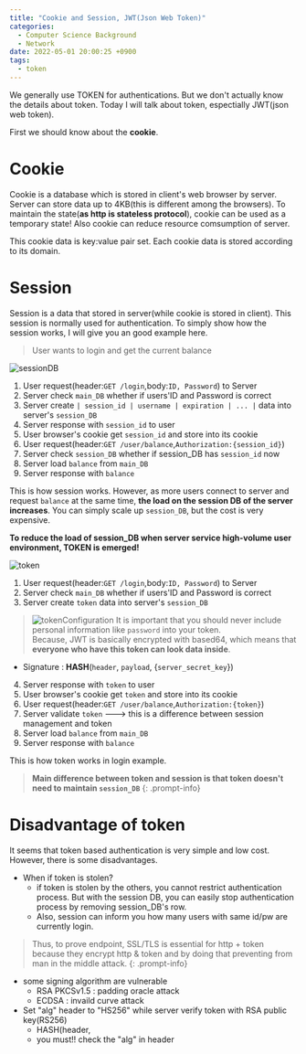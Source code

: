 ```yaml
---
title: "Cookie and Session, JWT(Json Web Token)"
categories:
  - Computer Science Background
  - Network
date: 2022-05-01 20:00:25 +0900
tags:
  - token
---
```


We generally use TOKEN for authentications. But we don't actually know the details about token. Today I will talk about token, espectially JWT(json web token).

First we should know about the **cookie**.

# Cookie

Cookie is a database which is stored in client's web browser by server. Server can store data up to 4KB(this is different among the browsers). To maintain the state(**as http is stateless protocol**), cookie can be used as a temporary state! Also cookie can reduce resource comsumption of server.

This cookie data is key:value pair set. Each cookie data is stored according to its domain.

# Session

Session is a data that stored in server(while cookie is stored in client). This session is normally used for authentication. To simply show how the session works, I will give you an good example here.
> User wants to login and get the current balance

![sessionDB](../../assets/p/3/sessiondb.png)

1. User request(header:`GET /login`,body:`ID, Password`) to Server
2. Server check `main_DB` whether if users'ID and Password is correct
3. Server create `| session_id | username | expiration | ... |` data into server's `session_DB`
4. Server response with `session_id` to user
5. User browser's cookie get `session_id` and store into its cookie
6. User request(header:`GET /user/balance`,`Authorization:{session_id}`)
7. Server check `session_DB` whether if session_DB has `session_id` now
8. Server load `balance` from `main_DB`
9. Server response with `balance`

This is how session works. However, as more users connect to server and request `balance` at the same time, **the load on the session DB of the server increases**. You can simply scale up `session_DB`, but the cost is very expensive.

**To reduce the load of session_DB when server service high-volume user environment, TOKEN is emerged!**

![token](../../assets/p/3/sessiondb2.png)

1. User request(header:`GET /login`,body:`ID, Password`) to Server
2. Server check `main_DB` whether if users'ID and Password is correct
3. Server create `token` data into server's `session_DB`
  > ![tokenConfiguration](../../assets/p/3/jwtGen.png)
  > It is important that you should never include personal information like `password` into your token.   
  > Because, JWT is basically encrypted with based64, which means that **everyone who have this token can look data inside**.   
  * Signature : **HASH**(`header`, `payload`, {`server_secret_key`})
4. Server response with `token` to user
5. User browser's cookie get `token` and store into its cookie
6. User request(header:`GET /user/balance`,`Authorization:{token}`)
7. Server validate `token` ---> this is a difference between session management and token
8. Server load `balance` from `main_DB`
9. Server response with `balance`

This is how token works in login example.

> **Main difference between token and session is that token doesn't need to maintain `session_DB`**
{: .prompt-info}

# Disadvantage of token

It seems that token based authentication is very simple and low cost. However, there is some disadvantages.

* When if token is stolen?   
  * if token is stolen by the others, you cannot restrict authentication process. But with the session DB, you can easily stop authentication process by removing session_DB's row.   
  * Also, session can inform you how many users with same id/pw are currently login.
> Thus, to prove endpoint, SSL/TLS is essential for http + token because they encrypt http & token and by doing that preventing from man in the middle attack.
{: .prompt-info}

* some signing algorithm are vulnerable
  * RSA PKCSv1.5 : padding oracle attack
  * ECDSA : invaild curve attack
* Set "alg" header to "HS256" while server verify token with RSA public key(RS256)
  * HASH(header,
  * you must!! check the "alg" in header

